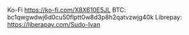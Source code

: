 Ko-Fi https://ko-fi.com/X8X610E5JL
BTC: bc1qwgwdwj6d0cu50flptt0w8d3p8h2qatvzwjg40k 
Librepay: https://liberapay.com/Sudo-Ivan
